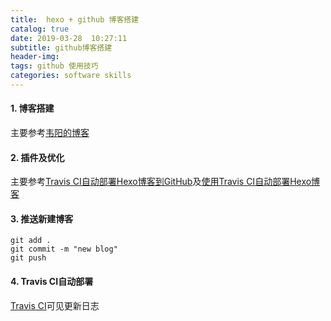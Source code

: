 ```yaml
---
title:  hexo + github 博客搭建
catalog: true
date: 2019-03-28  10:27:11
subtitle: github博客搭建
header-img: 
tags: github 使用技巧
categories: software skills
---
```

#### 1. 博客搭建
  主要参考[韦阳的博客](https://zhuanlan.zhihu.com/p/35668237)
#### 2. 插件及优化
  主要参考[Travis CI自动部署Hexo博客到GitHub](https://blog.qizhenjun.com/75a7da42/)及[使用Travis CI自动部署Hexo博客](https://www.itfanr.cc/2017/08/09/using-travis-ci-automatic-deploy-hexo-blogs/)
#### 3. 推送新建博客
``` 
git add .
git commit -m "new blog"
git push 
```
#### 4. Travis CI自动部署
  [Travis CI](https://travis-ci.org/)可见更新日志